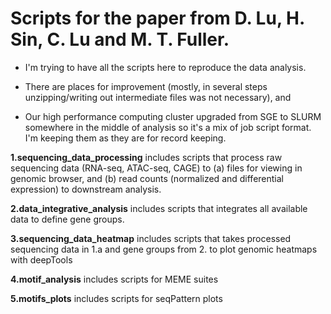 # Scripts for the paper from D. Lu, H. Sin, C. Lu and M. T. Fuller.

  - I'm trying to have all the scripts here to reproduce the data analysis. 

  - There are places for improvement (mostly, in several steps unzipping/writing out intermediate files was not necessary), and 
  
  - Our high performance computing cluster upgraded from SGE to SLURM somewhere in the middle of analysis so it's a mix of job script format. I'm keeping them as they are for record keeping. 
  
**1.sequencing_data_processing** includes scripts that process raw sequencing data (RNA-seq, ATAC-seq, CAGE) to (a) files for viewing in genomic browser, and (b) read counts (normalized and differential expression) to downstream analysis.

**2.data_integrative_analysis** includes scripts that integrates all available data to define gene groups. 

**3.sequencing_data_heatmap** includes scripts that takes processed sequencing data in 1.a and gene groups from 2. to plot genomic heatmaps with deepTools

**4.motif_analysis** includes scripts for MEME suites

**5.motifs_plots** includes scripts for seqPattern plots
